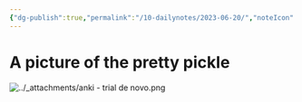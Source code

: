 ```yaml
---
{"dg-publish":true,"permalink":"/10-dailynotes/2023-06-20/","noteIcon":"2","created":"","updated":""}
---
```


# A picture of the pretty pickle

![../_attachments/anki - trial de novo.png](/img/user/_attachments/anki%20-%20trial%20de%20novo.png)